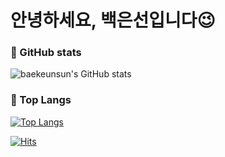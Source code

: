 # 안녕하세요, 백은선입니다😉

### 💪 GitHub stats

![baekeunsun's GitHub stats](https://github-readme-stats.vercel.app/api?username=baekeunsun&show_icons=true&theme=dracula)

      
### 📑 Top Langs
   
[![Top Langs](https://github-readme-stats.vercel.app/api/top-langs/?username=baekeunsun&layout=compact)](https://github.com/baekeunsun/github-readme-stats)

[![Hits](https://hits.seeyoufarm.com/api/count/incr/badge.svg?url=https%3A%2F%2Fgithub.com%2Fbaekeunsun&count_bg=%23FF91D3&title_bg=%23555555&icon=&icon_color=%23E7E7E7&title=%F0%9F%91%80+visitor&edge_flat=true)](https://hits.seeyoufarm.com)




